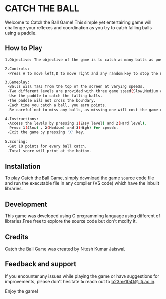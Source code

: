 
# CATCH THE BALL

Welcome to Catch the Ball Game! This simple yet entertaining game will challenge your reflexes and coordination as you try to catch falling balls using a paddle.

## How to Play

```bash
1.Objective: The objective of the game is to catch as many balls as possible using the paddle.

2.Controls:
 -Press A to move left,D to move right and any random key to stop the movement.

3.Gameplay:
 -Balls will fall from the top of the screen at varying speeds.
 -Two different levels are provided with three game speed(Slow,Medium and High). 
 -Use the paddle to catch the falling balls.
 -The paddle will not cross the boundary.
 -Each time you catch a ball, you earn points.
 -Be careful not to miss any balls, as missing one will cost the game ends.

4.Instructions:
 -Access the levels by pressing 1(Easy level) and 2(Hard level).
 -Press 1(Slow) , 2(Medium) and 3(High) for speeds.
 -Exit the game by pressing 'X' key.
 
5.Scoring:
 -Get 10 points for every ball catch.
 -Total score will print at the bottom. 
```
## Installation 
To play Catch the Ball Game, simply download the game source code file and run the executable file in any compiler (VS code) which have the inbuilt libraries.

## Development

This game was developed using C programming language using different of libraries.Free free to explore the source code but don't modify it.

## Credits
Catch the Ball Game was created by Nitesh Kumar Jaiswal.

## Feedback and support
If you encounter any issues while playing the game or have suggestions for improvements, please don't hesitate to reach out to b23me1041@iitj.ac.in.

Enjoy the game!
